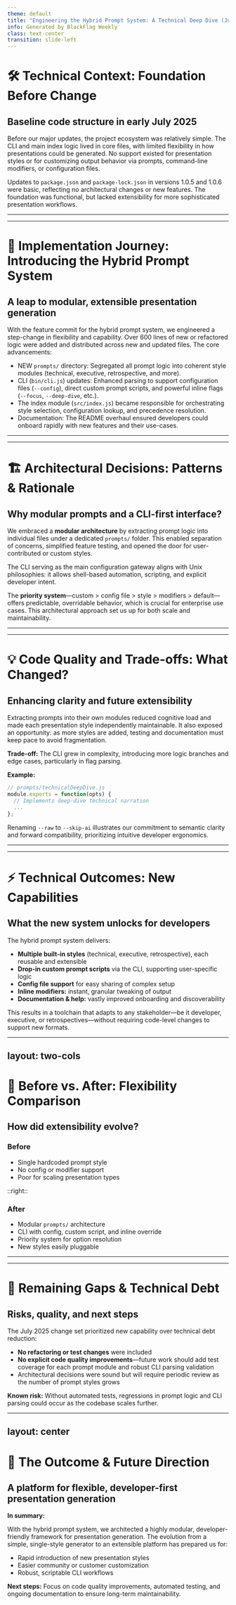 ```yaml
---
theme: default
title: "Engineering the Hybrid Prompt System: A Technical Deep Dive (July 2025)"
info: Generated by BlackFlag Weekly
class: text-center
transition: slide-left
---
```


# 🛠️ Technical Context: Foundation Before Change
## Baseline code structure in early July 2025

Before our major updates, the project ecosystem was relatively simple. The CLI and main index logic lived in core files, with limited flexibility in how presentations could be generated. No support existed for presentation styles or for customizing output behavior via prompts, command-line modifiers, or configuration files. 

Updates to `package.json` and `package-lock.json` in versions 1.0.5 and 1.0.6 were basic, reflecting no architectural changes or new features. The foundation was functional, but lacked extensibility for more sophisticated presentation workflows.

---
---

# 🚀 Implementation Journey: Introducing the Hybrid Prompt System
## A leap to modular, extensible presentation generation

With the feature commit for the hybrid prompt system, we engineered a step-change in flexibility and capability. Over 600 lines of new or refactored logic were added and distributed across new and updated files. The core advancements:

- NEW `prompts/` directory: Segregated all prompt logic into coherent style modules (technical, executive, retrospective, and more).
- CLI (`bin/cli.js`) updates: Enhanced parsing to support configuration files (`--config`), direct custom prompt scripts, and powerful inline flags (`--focus`, `--deep-dive`, etc.).
- The index module (`src/index.js`) became responsible for orchestrating style selection, configuration lookup, and precedence resolution.
- Documentation: The README overhaul ensured developers could onboard rapidly with new features and their use-cases.

---
---

# 🏗️ Architectural Decisions: Patterns & Rationale
## Why modular prompts and a CLI-first interface?

We embraced a **modular architecture** by extracting prompt logic into individual files under a dedicated `prompts/` folder. This enabled separation of concerns, simplified feature testing, and opened the door for user-contributed or custom styles. 

The CLI serving as the main configuration gateway aligns with Unix philosophies: it allows shell-based automation, scripting, and explicit developer intent.

The **priority system**—custom > config file > style > modifiers > default—offers predictable, overridable behavior, which is crucial for enterprise use cases. This architectural approach set us up for both scale and maintainability.

---
---

# 💡 Code Quality and Trade-offs: What Changed?
## Enhancing clarity and future extensibility

Extracting prompts into their own modules reduced cognitive load and made each presentation style independently maintainable. It also exposed an opportunity: as more styles are added, testing and documentation must keep pace to avoid fragmentation.

**Trade-off:** The CLI grew in complexity, introducing more logic branches and edge cases, particularly in flag parsing.

**Example:**
```js
// prompts/technicalDeepDive.js
module.exports = function(opts) {
  // Implements deep-dive technical narration
  ...
};
```

Renaming `--raw` to `--skip-ai` illustrates our commitment to semantic clarity and forward compatibility, prioritizing intuitive developer ergonomics.

---
---

# ⚡ Technical Outcomes: New Capabilities
## What the new system unlocks for developers

The hybrid prompt system delivers:

- **Multiple built-in styles** (technical, executive, retrospective), each reusable and extensible
- **Drop-in custom prompt scripts** via the CLI, supporting user-specific logic
- **Config file support** for easy sharing of complex setup
- **Inline modifiers:** instant, granular tweaking of output
- **Documentation & help:** vastly improved onboarding and discoverability

This results in a toolchain that adapts to any stakeholder—be it developer, executive, or retrospectives—without requiring code-level changes to support new formats.

---
layout: two-cols
---

# 🔎 Before vs. After: Flexibility Comparison
## How did extensibility evolve?

### Before
- Single hardcoded prompt style
- No config or modifier support
- Poor for scaling presentation types

::right::

### After
- Modular `prompts/` architecture
- CLI with config, custom script, and inline override
- Priority system for option resolution
- New styles easily pluggable

---
---

# 🔬 Remaining Gaps & Technical Debt
## Risks, quality, and next steps

The July 2025 change set prioritized new capability over technical debt reduction:
- **No refactoring or test changes** were included
- **No explicit code quality improvements**—future work should add test coverage for each prompt module and robust CLI parsing validation
- Architectural decisions were sound but will require periodic review as the number of prompt styles grows

**Known risk:** Without automated tests, regressions in prompt logic and CLI parsing could occur as the codebase scales further.

---
layout: center
---

# 🌟 The Outcome & Future Direction
## A platform for flexible, developer-first presentation generation

**In summary:**

With the hybrid prompt system, we architected a highly modular, developer-friendly framework for presentation generation. The evolution from a simple, single-style generator to an extensible platform has prepared us for:

- Rapid introduction of new presentation styles
- Easier community or customer customization
- Robust, scriptable CLI workflows

**Next steps:** Focus on code quality improvements, automated testing, and ongoing documentation to ensure long-term maintainability.

